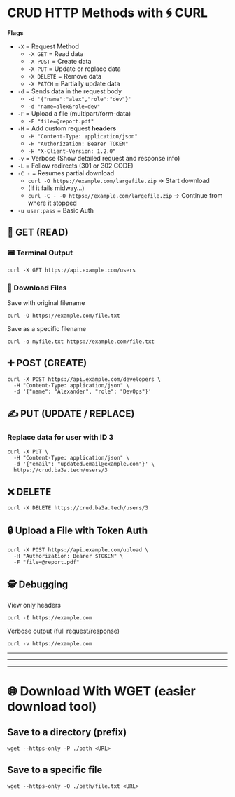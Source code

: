 # CRUD HTTP Methods with 🌀 CURL

**Flags**
- `-X` = Request Method
  - `-X GET` = Read data
  - `-X POST` = Create data
  - `-X PUT` = Update or replace data
  - `-X DELETE` = Remove data
  - `-X PATCH` = Partially update data
- `-d` = Sends data in the request body
  - `-d '{"name":"alex","role":"dev"}'`
  - `-d "name=alex&role=dev"`
- `-F` = Upload a file (multipart/form-data)
  - `-F "file=@report.pdf"`
- `-H` = Add custom request **headers**
  - `-H "Content-Type: application/json"`
  - `-H "Authorization: Bearer TOKEN"`
  - `-H "X-Client-Version: 1.2.0"`
- `-v` = Verbose (Show detailed request and response info)
- `-L` = Follow redirects (301 or 302 CODE)
- `-C -` = Resumes partial download
  - `curl -O https://example.com/largefile.zip` → Start download  
  - (If it fails midway...)  
  - `curl -C - -O https://example.com/largefile.zip` → Continue from where it stopped
- `-u user:pass` = Basic Auth

## 🔽 GET (READ)

### 📟 Terminal Output

```shell
curl -X GET https://api.example.com/users
```

### 💾 Download Files

Save with original filename
```shell
curl -O https://example.com/file.txt
```

Save as a specific filename
```shell
curl -o myfile.txt https://example.com/file.txt
```

## ➕ POST (CREATE)

```shell
curl -X POST https://api.example.com/developers \
  -H "Content-Type: application/json" \
  -d '{"name": "Alexander", "role": "DevOps"}'
```

## ✍️ PUT (UPDATE / REPLACE)

### Replace data for user with ID 3

```shell
curl -X PUT \
  -H "Content-Type: application/json" \
  -d '{"email": "updated.email@example.com"}' \
  https://crud.ba3a.tech/users/3
```

## ❌ DELETE

```shell
curl -X DELETE https://crud.ba3a.tech/users/3
```

## 🔒 Upload a File with Token Auth

```shell
curl -X POST https://api.example.com/upload \
  -H "Authorization: Bearer $TOKEN" \
  -F "file=@report.pdf"
```

## 🕵️ Debugging

View only headers
```shell
curl -I https://example.com
```

Verbose output (full request/response)
```shell
curl -v https://example.com
```

---
---
---

# 🌐 Download With WGET (easier download tool)

## Save to a directory (prefix)

```shell
wget --https-only -P ./path <URL>
```

## Save to a specific file

```shell
wget --https-only -O ./path/file.txt <URL>
```
